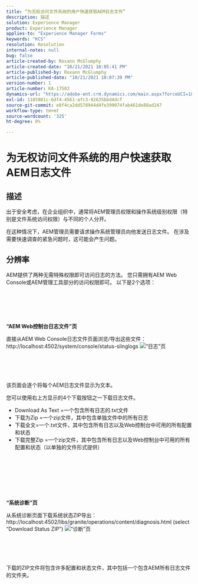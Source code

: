 ```yaml
---
title: “为无权访问文件系统的用户快速获取AEM日志文件”
description: 描述
solution: Experience Manager
product: Experience Manager
applies-to: "Experience Manager Forms"
keywords: "KCS"
resolution: Resolution
internal-notes: null
bug: false
article-created-by: Roxann McGlumphy
article-created-date: "10/21/2021 10:05:41 PM"
article-published-by: Roxann McGlumphy
article-published-date: "10/21/2021 10:07:39 PM"
version-number: 1
article-number: KA-17503
dynamics-url: "https://adobe-ent.crm.dynamics.com/main.aspx?forceUCI=1&pagetype=entityrecord&etn=knowledgearticle&id=3fcd1d03-bb32-ec11-b6e5-000d3a5ba97a"
exl-id: 1185981c-6df4-4561-afc3-92635bbd4dcf
source-git-commit: e8f4ca2dd578944d4fe399074fab461de88ad247
workflow-type: tm+mt
source-wordcount: '325'
ht-degree: 0%

---
```


# 为无权访问文件系统的用户快速获取AEM日志文件

## 描述


出于安全考虑，在企业组织中，通常将AEM管理员权限和操作系统级别权限（特别是文件系统访问权限）与不同的个人分开。

在这种情况下，AEM管理员需要请求操作系统管理员向他发送日志文件。 在涉及需要快速调查的紧急问题时，这可能会产生问题。


## 分辨率


AEM提供了两种无需特殊权限即可访问日志的方法。 您只需拥有AEM Web Console或AEM管理工具部分的访问权限即可。 以下是2个选项：
<br><br><br><br> <br><br>


<b>“AEM Web控制台日志文件”页</b>

直接从AEM Web Console日志文件页面浏览/导出这些文件： http://localhost:4502/system/console/status-slinglogs
![“日志”页](https://helpx.adobe.com/aem-forms/kb/getting-log-files-directly-from-aem/jcr%3acontent/main-pars/image.img.png/Capture1.PNG "“日志”页")<br><br><br><br> <br><br>
该页面会逐个将每个AEM日志文件显示为文本。

您可以使用右上方显示的4个下载按钮之一下载日志文件。

- Download As Text =一个包含所有日志的.txt文件
- 下载为Zip =一个zip文件，其中包含单独文件中的所有日志
- 下载全文=一个.txt文件，其中包含所有日志以及Web控制台中可用的所有配置和状态
- 下载完整Zip =一个zip文件，其中包含所有日志以及Web控制台中可用的所有配置和状态（以单独的文件形式提供）

<br><br><br><br> <br><br>


<b>“系统诊断”页</b>

从系统诊断页面下载系统状态ZIP导出： http://localhost:4502/libs/granite/operations/content/diagnosis.html (select “Download Status ZIP”)
![“诊断”页](https://helpx.adobe.com/aem-forms/kb/getting-log-files-directly-from-aem/jcr%3acontent/main-pars/image_0.img.png/Capture2.PNG "“诊断”页")<br><br><br><br> <br><br>
下载的ZIP文件将包含许多配置和状态文件，其中包括一个包含AEM所有日志文件的文件夹。
